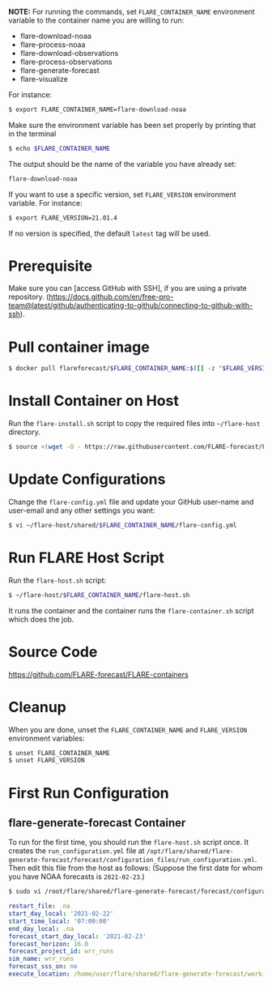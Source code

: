 **NOTE:** For running the commands, set `FLARE_CONTAINER_NAME` environment variable to the container name you are willing to run:
- flare-download-noaa
- flare-process-noaa
- flare-download-observations
- flare-process-observations
- flare-generate-forecast
- flare-visualize

For instance:

```bash
$ export FLARE_CONTAINER_NAME=flare-download-noaa
```

Make sure the environment variable has been set properly by printing that in the terminal

```bash
$ echo $FLARE_CONTAINER_NAME
```

The output should be the name of the variable you have already set:

```bash
flare-download-noaa
```

If you want to use a specific version, set `FLARE_VERSION` environment variable. For instance:

```bash
$ export FLARE_VERSION=21.01.4
```

If no version is specified, the default `latest` tag will be used.


# Prerequisite

Make sure you can [access GitHub with SSH], if you are using a private repository. (https://docs.github.com/en/free-pro-team@latest/github/authenticating-to-github/connecting-to-github-with-ssh).


# Pull container image

```bash
$ docker pull flareforecast/$FLARE_CONTAINER_NAME:$([[ -z "$FLARE_VERSION" ]] && echo 'latest' || echo "$FLARE_VERSION")
```


# Install Container on Host

Run the `flare-install.sh` script to copy the required files into `~/flare-host` directory. 

```bash
$ source <(wget -O - https://raw.githubusercontent.com/FLARE-forecast/FLARE-containers/$([[ -z "$FLARE_VERSION" ]] && echo 'latest' || echo "$FLARE_VERSION")/commons/flare-install.sh | /usr/bin/env bash -s $FLARE_CONTAINER_NAME $([[ -z "$FLARE_VERSION" ]] && echo 'latest' || echo "$FLARE_VERSION"))
```


# Update Configurations

Change the `flare-config.yml` file and update your GitHub user-name and user-email and any other settings you want:

```bash
$ vi ~/flare-host/shared/$FLARE_CONTAINER_NAME/flare-config.yml
```


# Run FLARE Host Script

Run the `flare-host.sh` script:

```bash
$ ~/flare-host/$FLARE_CONTAINER_NAME/flare-host.sh
```

It runs the container and the container runs the `flare-container.sh` script which does the job.


# Source Code

https://github.com/FLARE-forecast/FLARE-containers


# Cleanup

When you are done, unset the `FLARE_CONTAINER_NAME` and `FLARE_VERSION` environment variables:

```bash
$ unset FLARE_CONTAINER_NAME
$ unset FLARE_VERSION
```

# First Run Configuration

## flare-generate-forecast Container

To run for the first time, you should run the `flare-host.sh` script once. It creates the `run_configuration.yml` file at `/opt/flare/shared/flare-generate-forecast/forecast/configuration_files/run_configuration.yml`. Then edit this file from the host as follows: (Suppose the first date for whom you have NOAA forecasts is `2021-02-23`.)

```bash
$ sudo vi /root/flare/shared/flare-generate-forecast/forecast/configuration_files/run_configuration.yml
```

```yaml
restart_file: .na
start_day_local: '2021-02-22'
start_time_local: '07:00:00'
end_day_local: .na
forecast_start_day_local: '2021-02-23'
forecast_horizon: 16.0
forecast_project_id: wrr_runs
sim_name: wrr_runs
forecast_sss_on: no
execute_location: /home/user/flare/shared/flare-generate-forecast/working_directory
```